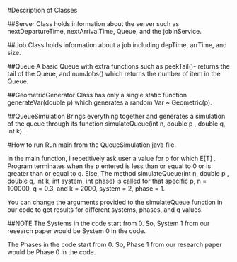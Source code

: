 #Description of Classes

##Server
Class holds information about the server such as nextDepartureTime, nextArrivalTime, Queue, and the jobInService.

##Job
Class holds information about a job including depTime, arrTime, and size.

##Queue
A basic Queue with extra functions such as peekTail()- returns the tail of the Queue, and numJobs() which returns
the number of item in the Queue.

##GeometricGenerator
Class has only a single static function generateVar(double p) which generates a random Var ~ Geometric(p).

##QueueSimulation
Brings everything together and generates a simulation of the queue through its function
simulateQueue(int n, double p , double q, int k).

#How to run
Run main from the QueueSimulation.java file. 

In the main function, I repetitively ask user a value for p for which E[T] . Program terminates when the p entered is less than or equal to 0 or
is greater than or equal to q. Else, The method simulateQueue(int n, double p , double q, int k, int system, int phase) is called for that
specific p, n = 100000, q = 0.3, and k = 2000, system = 2, phase = 1.

You can change the arguments provided to the simulateQueue function in our code to get results for different systems, phases, and q values.

##NOTE
The Systems in the code start from 0. So, System 1 from our research paper would be System 0 in the code.

The Phases in the code start from 0. So, Phase 1 from our research paper would be Phase 0 in the code.
